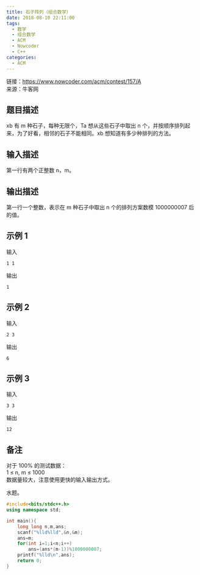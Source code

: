 ```yaml
---
title: 石子阵列（组合数学）
date: 2018-08-10 22:11:00
tags:
  - 数学
  - 组合数学
  - ACM
  - Nowcoder
  - C++
categories:
  - ACM
---
```


链接：<https://www.nowcoder.com/acm/contest/157/A>  
来源：牛客网

## 题目描述

xb 有 m 种石子，每种无限个，Ta 想从这些石子中取出 n 个，并按顺序排列起来，为了好看，相邻的石子不能相同。xb 想知道有多少种排列的方法。

## 输入描述

第一行有两个正整数 n，m。

## 输出描述

第一行一个整数，表示在 m 种石子中取出 n 个的排列方案数模 1000000007 后的值。

## 示例 1

输入

    1 1

输出

    1

## 示例 2

输入

    2 3

输出

    6

## 示例 3

输入

    3 3

输出

    12

## 备注

对于 100% 的测试数据：  
1 ≤ n, m ≤ 1000  
数据量较大，注意使用更快的输入输出方式。

水题。

<!-- markdownlint-disable MD046 -->

```cpp
#include<bits/stdc++.h>
using namespace std;

int main(){
    long long n,m,ans;
    scanf("%lld%lld",&n,&m);
    ans=m;
    for(int i=1;i<n;i++)
        ans=(ans*(m-1))%1000000007;
    printf("%lld\n",ans);
    return 0;
}

```
